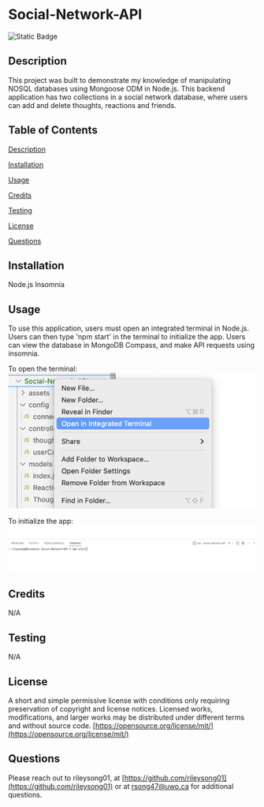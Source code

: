 # Social-Network-API
![Static Badge](https://img.shields.io/badge/License-MIT-blue)
  ## Description
  This project was built to demonstrate my knowledge of manipulating NOSQL databases using Mongoose ODM in Node.js. This backend application has two collections in a social network database, where users can add and delete thoughts, reactions and friends.

  ## Table of Contents
  [Description](#description)

  [Installation](#installation)

  [Usage](#usage)

  [Credits](#credits)

  [Testing](#testing)

  [License](#license)

  [Questions](#questions)

  ## Installation 
  Node.js
  Insomnia

  ## Usage
  To use this application, users must open an integrated terminal in Node.js. Users can then type 'npm start' in the terminal to initialize the app. Users can view the database in MongoDB Compass, and make API requests using insomnia.
  
  To open the terminal:
  ![screenshot of user opening terminal](assets/openterminal.png)

  To initialize the app:
  ![screenshot of user initiating app in terminal](assets/init.png)



  ## Credits
  N/A 

  ## Testing
  N/A

  ## License
  A short and simple permissive license with conditions only requiring preservation of copyright and license notices. Licensed works, modifications, and larger works may be distributed under different terms and without source code.
  [https://opensource.org/license/mit/](https://opensource.org/license/mit/)
  ## Questions
  Please reach out to rileysong01, at [https://github.com/rileysong01](https://github.com/rileysong01) or at rsong47@uwo.ca for additional questions. 
